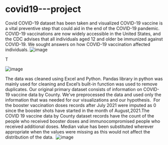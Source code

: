 # covid19---project
Covid COVID-19 dataset has been taken and visualized 
COVID-19 vaccine is a vital preventive step that could aid in the end of the COVID-19 pandemic. COVID-19 vaccinations are now widely accessible in the United States, and the CDC advises that all individuals aged 12 and older be immunized against COVID-19. We sought answers on how COVID-19 vaccination affected individuals.
![image](https://github.com/Sushmitham99/covid19---project/assets/36356157/6d3f9f5a-9848-48d5-8b34-fd1e0069787f)

T

![image](https://github.com/Sushmitham99/covid19---project/assets/36356157/49fd3bc3-aacd-4565-b61c-df4698b1d20d)

The data was cleaned using Excel and Python. Pandas library in python was mainly used for cleaning and Excel’s built-in function was used to remove duplicates. Our original primary dataset consists of information on COVID-19 vaccine data by County. We’ve preprocessed the data and used only the information that was needed for our visualizations and our hypothesis. 
For the booster vaccination doses records after July 2021 were imputed as 0 since the booster shots have started in the month of August,2021.The COVID 19 vaccine data by County dataset records have the count of the people who received booster doses and immunocompromised people who received additional doses.
Median value has been substituted wherever appropriate when the values were missing as this would not affect the distribution of the data. 
![image](https://github.com/Sushmitham99/covid19---project/assets/36356157/2b812c39-2fa9-4ae4-bece-fa8a9a815a3e)







